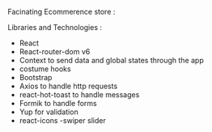 Facinating Ecommerence store  :


Libraries and Technologies :
- React
- React-router-dom v6
- Context to send data and global states through the app
- costume hooks
- Bootstrap
- Axios to handle http requests
- react-hot-toast to handle messages
- Formik to handle forms
- Yup for validation
- react-icons
-swiper slider
